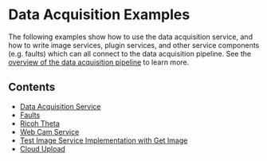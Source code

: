 <!--
Copyright (c) 2020 Boston Dynamics, Inc.  All rights reserved.

Downloading, reproducing, distributing or otherwise using the SDK Software
is subject to the terms and conditions of the Boston Dynamics Software
Development Kit License (20191101-BDSDK-SL).
-->

# Data Acquisition Examples

The following examples show how to use the data acquisition service, and how to write image services, plugin services, and other service components (e.g. faults) which can all connect to the data acquisition pipeline. See the [overview of the data acquisition pipeline](../../../docs/concepts/data_acquisition_overview.md) to learn more.

## Contents

* [Data Acquisition Service](../data_acquisition_service/README.md)
* [Faults](../service_faults/README.md)
* [Ricoh Theta](../ricoh_theta/README.md)
* [Web Cam Service](../web_cam_image_service/README.md)
* [Test Image Service Implementation with Get Image](../get_image/README.md)
* [Cloud Upload](../cloud_upload/README.md)
